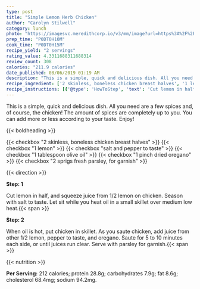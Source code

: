 ```yaml
---
type: post
title: "Simple Lemon Herb Chicken"
author: "Carolyn Stilwell"
category: lunch
photo: "https://imagesvc.meredithcorp.io/v3/mm/image?url=https%3A%2F%2Fimages.media-allrecipes.com%2Fuserphotos%2F530026.jpg"
prep_time: "P0DT0H10M"
cook_time: "P0DT0H15M"
recipe_yield: "2 servings"
rating_value: 4.3311688311688314
review_count: 308
calories: "211.9 calories"
date_published: 08/06/2019 01:19 AM
description: "This is a simple, quick and delicious dish. All you need are a few spices and, of course, the chicken! The amount of spices are completely up to you. You can add more or less according to your taste. Enjoy!"
recipe_ingredient: ['2 skinless, boneless chicken breast halves', '1 lemon', 'salt and pepper to taste', '1 tablespoon olive oil', '1 pinch dried oregano', '2 sprigs fresh parsley, for garnish']
recipe_instructions: [{'@type': 'HowToStep', 'text': 'Cut lemon in half, and squeeze juice from 1/2 lemon on chicken. Season with salt to taste. Let sit while you heat oil in a small skillet over medium low heat.\n'}, {'@type': 'HowToStep', 'text': 'When oil is hot, put chicken in skillet. As you saute chicken, add juice from other 1/2 lemon, pepper to taste, and oregano. Saute for 5 to 10 minutes each side, or until juices run clear. Serve with parsley for garnish.\n'}]
---
```


This is a simple, quick and delicious dish. All you need are a few spices and, of course, the chicken! The amount of spices are completely up to you. You can add more or less according to your taste. Enjoy! 

{{< boldheading >}}

{{< checkbox "2  skinless, boneless chicken breast halves" >}}
{{< checkbox "1  lemon" >}}
{{< checkbox "salt and pepper to taste" >}}
{{< checkbox "1 tablespoon olive oil" >}}
{{< checkbox "1 pinch dried oregano" >}}
{{< checkbox "2 sprigs fresh parsley, for garnish" >}}


{{< direction >}}

**Step: 1**

Cut lemon in half, and squeeze juice from 1/2 lemon on chicken. Season with salt to taste. Let sit while you heat oil in a small skillet over medium low heat.{{< span >}}

**Step: 2**

When oil is hot, put chicken in skillet. As you saute chicken, add juice from other 1/2 lemon, pepper to taste, and oregano. Saute for 5 to 10 minutes each side, or until juices run clear. Serve with parsley for garnish.{{< span >}}

{{< nutrition >}}

**Per Serving:** 212 calories; protein 28.8g; carbohydrates 7.9g; fat 8.6g; cholesterol 68.4mg; sodium 94.2mg.